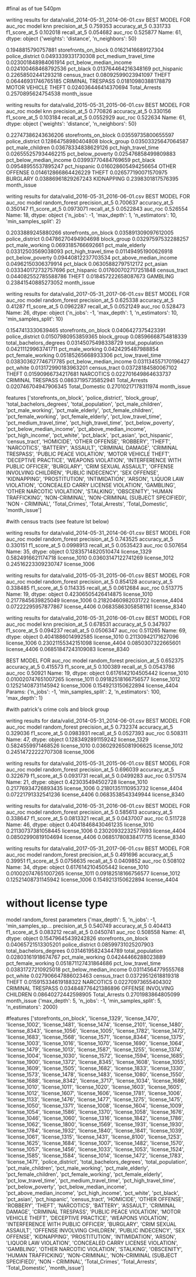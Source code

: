 #final as of tue 540pm


writing results for data/valid_2014-05-31_2014-06-01.csv
BEST MODEL FOR auc_roc
model                  knn
precision_at_5    0.759353
accuracy_at_5     0.331733
f1_score_at_5     0.102018
recall_at_5       0.054682
auc_roc           0.525877
Name: 61, dtype: object
{'weights': 'distance', 'n_neighbors': 50}

0.1948815790757881 storefronts_on_block
0.01621416689127304 police_district
0.0493339331730308 pct_medium_travel_time
0.023001848984061914 pct_below_median_income
0.024100468468792536 pct_black
0.013764464216348169 pct_hispanic
0.22658502441293218 census_tract
0.08092599023941097 THEFT
0.06446931746765185 CRIMINAL TRESPASS
0.01810980388178879 MOTOR VEHICLE THEFT
0.024036446414370694 Total_Arrests
0.2570895624754538 month_issue





writing results for data/valid_2015-05-31_2015-06-01.csv
BEST MODEL FOR auc_roc
model                   knn
precision_at_5     0.770826
accuracy_at_5      0.330156
f1_score_at_5      0.103184
recall_at_5       0.0552929
auc_roc            0.522634
Name: 61, dtype: object
{'weights': 'distance', 'n_neighbors': 50}


0.22747386243636206 storefronts_on_block
0.03559735800655597 police_district
0.12864758980404808 block_group
0.03503325647064587 pct_male_children
0.03678334838629126 pct_high_travel_time
0.026555257934462215 pct_below_poverty
0.025476858499809883 pct_below_median_income
0.03993770484769659 pct_black
0.09548955537895247 pct_hispanic
0.016028605494256654 OTHER OFFENSE
0.014612866864426229 THEFT
0.026577190071570975 BURGLARY
0.03886961829267243 KIDNAPPING
0.2398301817576395 month_issue


writing results for data/valid_2016-05-31_2016-06-01.csv
BEST MODEL FOR auc_roc
model             random_forest
precision_at_5         0.700637
accuracy_at_5          0.350147
f1_score_at_5         0.0973071
recall_at_5           0.0522843
auc_roc                0.526554
Name: 18, dtype: object
{'n_jobs': -1, 'max_depth': 1, 'n_estimators': 10, 'min_samples_split': 2}

0.2033889245880266 storefronts_on_block
0.035891309097612005 police_district
0.04786270494904698 block_group
0.03297597532288257 pct_male_working
0.0693185766692661 pct_male_elderly
0.03312503569038093 pct_high_travel_time
0.011494951900626918 pct_below_poverty
0.09440812237703534 pct_above_median_income
0.04962150306379914 pct_black
0.06305882797512172 pct_asian
0.033340172732757696 pct_hispanic
0.017600702717251848 census_tract
0.044082552785588786 THEFT
0.018457222658087673 GAMBLING
0.23841540885273052 month_issue


writing results for data/valid_2017-05-31_2017-06-01.csv
BEST MODEL FOR auc_roc
model             random_forest
precision_at_5         0.625338
accuracy_at_5           0.41287
f1_score_at_5         0.0962287
recall_at_5           0.0521249
auc_roc                0.528473
Name: 26, dtype: object
{'n_jobs': -1, 'max_depth': 1, 'n_estimators': 10, 'min_samples_split': 10}


0.1547413330639465 storefronts_on_block
0.0406427375423391 police_district
0.01507980953859365 block_group
0.08596668754818339 total_bachelors_degrees
0.03145075498338729 total_population
0.04211129963741711 pct_male_working
0.0424295487988854 pct_female_working
0.05185265668933306 pct_low_travel_time
0.038303627746717785 pct_below_median_income
0.031134557170196427 pct_white
0.013172990183963201 census_tract
0.03728184580067102 THEFT
0.01590966734217681 NARCOTICS
0.022701649864633737 CRIMINAL TRESPASS
0.08637195735852941 Total_Arrests
0.020746704947906345 Total_Domestic
0.27010217178311974 month_issue




features
['storefronts_on_block',
 'police_district',
 'block_group',
 'total_bachelors_degrees',
 'total_population',
 'pct_male_children',
 'pct_male_working',
 'pct_male_elderly',
 'pct_female_children',
 'pct_female_working',
 'pct_female_elderly',
 'pct_low_travel_time',
 'pct_medium_travel_time',
 'pct_high_travel_time',
 'pct_below_poverty',
 'pct_below_median_income',
 'pct_above_median_income',
 'pct_high_income',
 'pct_white',
 'pct_black',
 'pct_asian',
 'pct_hispanic',
 'census_tract',
 'HOMICIDE',
 'OTHER OFFENSE',
 'ROBBERY',
 'THEFT',
 'NARCOTICS',
 'BATTERY',
 'ASSAULT',
 'CRIMINAL DAMAGE',
 'CRIMINAL TRESPASS',
 'PUBLIC PEACE VIOLATION',
 'MOTOR VEHICLE THEFT',
 'DECEPTIVE PRACTICE',
 'WEAPONS VIOLATION',
 'INTERFERENCE WITH PUBLIC OFFICER',
 'BURGLARY',
 'CRIM SEXUAL ASSAULT',
 'OFFENSE INVOLVING CHILDREN',
 'PUBLIC INDECENCY',
 'SEX OFFENSE',
 'KIDNAPPING',
 'PROSTITUTION',
 'INTIMIDATION',
 'ARSON',
 'LIQUOR LAW VIOLATION',
 'CONCEALED CARRY LICENSE VIOLATION',
 'GAMBLING',
 'OTHER NARCOTIC VIOLATION',
 'STALKING',
 'OBSCENITY',
 'HUMAN TRAFFICKING',
 'NON-CRIMINAL',
 'NON-CRIMINAL (SUBJECT SPECIFIED)',
 'NON - CRIMINAL',
 'Total_Crimes',
 'Total_Arrests',
 'Total_Domestic',
 'month_issue']















#with census tracts (see feature lst below)

writing results for data/valid_2014-05-31_2014-06-01.csv
BEST MODEL FOR auc_roc
model             random_forest
precision_at_5         0.743525
accuracy_at_5          0.330151
f1_score_at_5         0.0998913
recall_at_5           0.0535423
auc_roc                0.507654
Name: 35, dtype: object
0.12835714820510474 license_1329
0.5824916621174718 license_1010
0.03603147122741269 license_1012
0.24516223309230747 license_1006

writing results for data/valid_2015-05-31_2015-06-01.csv
BEST MODEL FOR auc_roc
model             random_forest
precision_at_5         0.854128
accuracy_at_5          0.338485
f1_score_at_5          0.114335
recall_at_5           0.0612684
auc_roc                0.513775
Name: 19, dtype: object
0.42306505426414875 license_1010
0.2177845639825049 license_1006
0.21820460982031722 license_4404
0.07222295957877867 license_4406
0.06835863058581161 license_8340

writing results for data/valid_2016-05-31_2016-06-01.csv
BEST MODEL FOR auc_roc
model                   knn
precision_at_5     0.678531
accuracy_at_5      0.347937
f1_score_at_5      0.094237
recall_at_5       0.0506347
auc_roc            0.511265
Name: 69, dtype: object
0.4041886014992585 license_1010
0.21130942171627096 license_1006
0.23021155342151098 license_4404
0.0850307322665601 license_4406
0.06851847243109083 license_8340

BEST MODEL FOR auc_roc
model             random_forest
precision_at_5         0.652375
accuracy_at_5          0.415573
f1_score_at_5          0.100389
recall_at_5           0.0543786
auc_roc                 0.50921
Name: 19, dtype: object
0.6176142104505442 license_1010
0.010020747651007265 license_1011
0.09182518166756577 license_1012
0.12521408731145942 license_1006
0.1549213150622894 license_4404
Params: {'n_jobs': -1, 'min_samples_split': 2, 'n_estimators': 100, 'max_depth': 1}




#with patrick's crime cols and block group

writing results for data/valid_2014-05-31_2014-06-01.csv
BEST MODEL FOR auc_roc
model             random_forest
precision_at_5         0.732374
accuracy_at_5          0.329036
f1_score_at_5         0.0983931
recall_at_5           0.0527393
auc_roc                0.508311
Name: 47, dtype: object
0.1283492891159242 license_1329
0.5824559971468526 license_1010
0.036029265081906625 license_1012
0.24514722222707308 license_1006


writing results for data/valid_2015-05-31_2015-06-01.csv
BEST MODEL FOR auc_roc
model             random_forest
precision_at_5         0.696039
accuracy_at_5          0.322679
f1_score_at_5         0.0931731
recall_at_5           0.0499283
auc_roc                0.517574
Name: 21, dtype: object
0.423035494502728 license_1010
0.21776934726893435 license_1006
0.21801351110953732 license_4404
0.07221791332541236 license_4406
0.0683538543349944 license_8340


writing results for data/valid_2016-05-31_2016-06-01.csv
BEST MODEL FOR auc_roc
model             random_forest
precision_at_5         0.585613
accuracy_at_5          0.338647
f1_score_at_5         0.0813321
recall_at_5           0.0437007
auc_roc                0.511728
Name: 46, dtype: object
0.40418468430461235 license_1010
0.21130737381058445 license_1006
0.23020932232577693 license_4404
0.08502990819104694 license_4406
0.06851780838417715 license_8340

writing results for data/valid_2017-05-31_2017-06-01.csv
BEST MODEL FOR auc_roc
model             random_forest
precision_at_5         0.491696
accuracy_at_5           0.39951
f1_score_at_5         0.0756635
recall_at_5           0.0409852
auc_roc                0.508102
Name: 34, dtype: object
0.6176142104505442 license_1010
0.010020747651007265 license_1011
0.09182518166756577 license_1012
0.12521408731145942 license_1006
0.1549213150622894 license_4404



# without license type

model                                                 random_forest
parameters        {'max_depth': 5, 'n_jobs': -1, 'min_samples_sp...
precision_at_5                                             0.540749
accuracy_at_5                                              0.404413
f1_score_at_5                                              0.083212
recall_at_5                                               0.0450741
auc_roc                                                    0.508558
Name: 41, dtype: object
0.15479645439242826 storefronts_on_block
0.04065721513305201 police_district
0.08599731025207903 total_bachelors_degrees
0.03146195824344789 total_population
0.02803161918674767 pct_male_working
0.04244466288023889 pct_female_working
0.051871127431864686 pct_low_travel_time
0.03831727210925018 pct_below_median_income
0.03114564779555768 pct_white
0.027906647886023463 census_tract
0.03729512618819318 THEFT
0.015915334619188322 NARCOTICS
0.02270973655404302 CRIMINAL TRESPASS
0.034848776421386896 OFFENSE INVOLVING CHILDREN
0.08640272442598905 Total_Arrests
0.2701983864805099 month_issue
{'max_depth': 5, 'n_jobs': -1, 'min_samples_split': 5, 'n_estimators': 2000}




#features
['storefronts_on_block',
 'license_1329',
 'license_1470',
 'license_1002',
 'license_1481',
 'license_1474',
 'license_2101',
 'license_1480',
 'license_8343',
 'license_1056',
 'license_1005',
 'license_1782',
 'license_1473',
 'license_1683',
 'license_1568',
 'license_1571',
 'license_8344',
 'license_1375',
 'license_1003',
 'license_1016',
 'license_1070',
 'license_1690',
 'license_1064',
 'license_1479',
 'license_1013',
 'license_1587',
 'license_1255',
 'license_1374',
 'license_1004',
 'license_1030',
 'license_1572',
 'license_1594',
 'license_1685',
 'license_1900',
 'license_1372',
 'license_8345',
 'license_1608',
 'license_1055',
 'license_1609',
 'license_1505',
 'license_1682',
 'license_1833',
 'license_1330',
 'license_1573',
 'license_1478',
 'license_1483',
 'license_1080',
 'license_1550',
 'license_1688',
 'license_8342',
 'license_3717',
 'license_1034',
 'license_1686',
 'license_1010',
 'license_1011',
 'license_1020',
 'license_1603',
 'license_1605',
 'license_1012',
 'license_1607',
 'license_1606',
 'license_1781',
 'license_1006',
 'license_1133',
 'license_1476',
 'license_1477',
 'license_1275',
 'license_1475',
 'license_1050',
 'license_1371',
 'license_1008',
 'license_1604',
 'license_1009',
 'license_1054',
 'license_1586',
 'license_1370',
 'license_1058',
 'license_1676',
 'license_1046',
 'license_1060',
 'license_1316',
 'license_1842',
 'license_1786',
 'license_1062',
 'license_1800',
 'license_1569',
 'license_1931',
 'license_1930',
 'license_1784',
 'license_1932',
 'license_1840',
 'license_1841',
 'license_1039',
 'license_1061',
 'license_1315',
 'license_1431',
 'license_8100',
 'license_1253',
 'license_1625',
 'license_1684',
 'license_1007',
 'license_1482',
 'license_1570',
 'license_1057',
 'license_1456',
 'license_1033',
 'license_1053',
 'license_1524',
 'license_1585',
 'license_1584',
 'license_1014',
 'license_1472',
 'license_1783',
 'license_1471',
 'police_district',
 'total_bachelors_degrees',
 'total_population',
 'pct_male_children',
 'pct_male_working',
 'pct_male_elderly',
 'pct_female_children',
 'pct_female_working',
 'pct_female_elderly',
 'pct_low_travel_time',
 'pct_medium_travel_time',
 'pct_high_travel_time',
 'pct_below_poverty',
 'pct_below_median_income',
 'pct_above_median_income',
 'pct_high_income',
 'pct_white',
 'pct_black',
 'pct_asian',
 'pct_hispanic',
 'census_tract',
 'HOMICIDE',
 'OTHER OFFENSE',
 'ROBBERY',
 'THEFT',
 'NARCOTICS',
 'BATTERY',
 'ASSAULT',
 'CRIMINAL DAMAGE',
 'CRIMINAL TRESPASS',
 'PUBLIC PEACE VIOLATION',
 'MOTOR VEHICLE THEFT',
 'DECEPTIVE PRACTICE',
 'WEAPONS VIOLATION',
 'INTERFERENCE WITH PUBLIC OFFICER',
 'BURGLARY',
 'CRIM SEXUAL ASSAULT',
 'OFFENSE INVOLVING CHILDREN',
 'PUBLIC INDECENCY',
 'SEX OFFENSE',
 'KIDNAPPING',
 'PROSTITUTION',
 'INTIMIDATION',
 'ARSON',
 'LIQUOR LAW VIOLATION',
 'CONCEALED CARRY LICENSE VIOLATION',
 'GAMBLING',
 'OTHER NARCOTIC VIOLATION',
 'STALKING',
 'OBSCENITY',
 'HUMAN TRAFFICKING',
 'NON-CRIMINAL',
 'NON-CRIMINAL (SUBJECT SPECIFIED)',
 'NON - CRIMINAL',
 'Total_Crimes',
 'Total_Arrests',
 'Total_Domestic',
 'month_issue']


